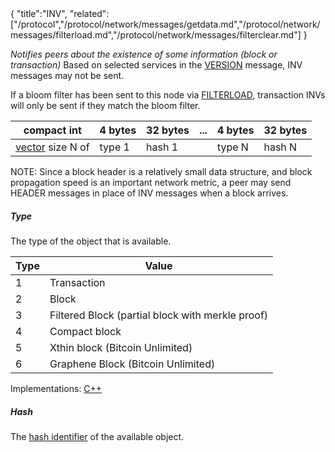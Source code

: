<div class="cwikmeta">{
"title":"INV",
"related":["/protocol","/protocol/network/messages/getdata.md","/protocol/network/messages/filterload.md","/protocol/network/messages/filterclear.md"]
}</div>

*Notifies peers about the existence of some information (block or transaction)*
Based on selected services in the [VERSION](/protocol/network/messages/version.md) message, INV messages may not be sent.

If a bloom filter has been sent to this node via [FILTERLOAD](/protocol/network/messages/filterload.md), transaction INVs will only be sent if they match the bloom filter.

| compact int | 4 bytes | 32 bytes |... | 4 bytes | 32 bytes |
|----------|---------|----------|---|---------|----------| 
|[vector](/protocol/p2p/vector.md) size N of|   type 1  |   hash 1  | | type N | hash N

NOTE: Since a block header is a relatively small data structure, and block propagation speed is an important network metric, a peer may send HEADER messages in place of INV messages when a block arrives.

##### Type
The type of the object that is available.

| Type | Value|
|------|------|
|   1  |  Transaction |
|   2  |  Block |
|   3  |  Filtered Block (partial block with merkle proof)
|   4  |  Compact block
|   5  |  Xthin block (Bitcoin Unlimited)
|   6  |  Graphene Block (Bitcoin Unlimited)

Implementations: [C++](https://github.com/BitcoinUnlimited/BitcoinUnlimited/blob/eb264e627e231f7219e60eef41b4e37cc52d6d9d/src/protocol.h#L477)

##### Hash
The [hash identifier](/glossary/hash__identifier.md) of the available object.
